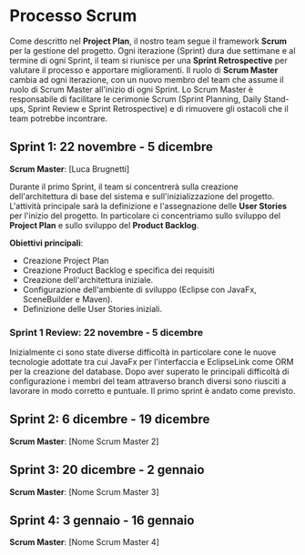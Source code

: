 # Processo Scrum

Come descritto nel **Project Plan**, il nostro team segue il framework **Scrum** per la gestione del progetto. Ogni iterazione (Sprint) dura due settimane e al termine di ogni Sprint, il team si riunisce per una **Sprint Retrospective** per valutare il processo e apportare miglioramenti. Il ruolo di **Scrum Master** cambia ad ogni iterazione, con un nuovo membro del team che assume il ruolo di Scrum Master all'inizio di ogni Sprint. Lo Scrum Master è responsabile di facilitare le cerimonie Scrum (Sprint Planning, Daily Stand-ups, Sprint Review e Sprint Retrospective) e di rimuovere gli ostacoli che il team potrebbe incontrare.

## Sprint 1: 22 novembre - 5 dicembre
**Scrum Master**: [Luca Brugnetti]

Durante il primo Sprint, il team si concentrerà sulla creazione dell'architettura di base del sistema e sull'inizializzazione del progetto. L'attività principale sarà la definizione e l'assegnazione delle **User Stories** per l'inizio del progetto. In particolare ci concentriamo sullo sviluppo del **Project Plan** e sullo sviluppo del **Product Backlog**.

**Obiettivi principali**:
- Creazione Project Plan
- Creazione Product Backlog e specifica dei requisiti
- Creazione dell'architettura iniziale.
- Configurazione dell'ambiente di sviluppo (Eclipse con JavaFx, SceneBuilder e Maven).
- Definizione delle User Stories iniziali.

### Sprint 1 Review: 22 novembre - 5 dicembre
  Inizialmente ci sono state diverse difficoltà in particolare cone le nuove tecnologie adottate tra cui JavaFx per l'interfaccia e EclipseLink come ORM per la creazione del database. Dopo aver superato le principali difficoltà di configurazione i membri del team attraverso branch diversi sono riusciti a lavorare in modo corretto e puntuale. Il primo sprint è andato come previsto.
  
## Sprint 2: 6 dicembre - 19 dicembre
**Scrum Master**: [Nome Scrum Master 2]

## Sprint 3: 20 dicembre - 2 gennaio
**Scrum Master**: [Nome Scrum Master 3]

## Sprint 4: 3 gennaio - 16 gennaio
**Scrum Master**: [Nome Scrum Master 4]
